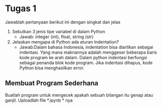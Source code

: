 # Tugas 1

Jawablah pertanyaan berikut ini dengan singkat dan jelas
1. Sebutkan 3 jenis tipe variabel di dalam Python
    * Jawab: integer (int), float, string (str)
2. Jelaskan mengapa di Python ada aturan Indentation?
    * Jawab:Dalam bahasa Indonesia, indentation bisa diartikan sebagai indentasi. Yang mana maknannya adalah menggeser beberapa baris kode program ke arah dalam. Dalam python indentasi berfungsi sebagai penanda blok kode program. Jika indentasi dihapus, kode Python bisa menghasilkan error.
    
## Membuat Program Sederhana

Buatlah program untuk mengecek apakah sebuah bilangan itu genap atau ganjil. Uploadlah file *.ipynb * nya

